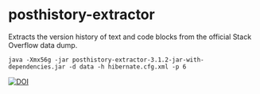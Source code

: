 # posthistory-extractor
Extracts the version history of text and code blocks from the official Stack Overflow data dump.

    java -Xmx56g -jar posthistory-extractor-3.1.2-jar-with-dependencies.jar -d data -h hibernate.cfg.xml -p 6

[![DOI](https://zenodo.org/badge/98211942.svg)](https://zenodo.org/badge/latestdoi/98211942)
